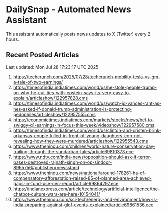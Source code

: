 # DailySnap - Automated News Assistant

This assistant automatically posts news updates to X (Twitter) every 2 hours.

## Recent Posted Articles

Last updated: Mon Jul 28 17:23:17 UTC 2025

1. https://techcrunch.com/2025/07/28/techcrunch-mobility-tesla-vs-gm-a-tale-of-two-earnings/
2. https://timesofindia.indiatimes.com/world/us/he-stole-people-trump-on-why-he-cut-ties-with-epstein-says-its-very-easy-to-explain/articleshow/122957828.cms
3. https://timesofindia.indiatimes.com/world/us/watch-jd-vances-rant-as-hes-asked-if-donald-trump-administration-is-protecting-pedophiles/articleshow/122957555.cms
4. https://economictimes.indiatimes.com/markets/stocks/news/bel-to-swiggy-q1-earnings-in-focus-this-week/videoshow/122957580.cms
5. https://timesofindia.indiatimes.com/world/us/clinton-and-cristen-brink-arkansas-couple-killed-in-front-of-young-daughters-cop-not-revealing-how-they-were-murdered/articleshow/122955543.cms
6. https://www.thehindu.com/children/world-nature-conservation-day-trailing-through-the-sundarban-tales/article69810373.ece
7. https://www.ndtv.com/india-news/opposition-should-ask-if-terror-bases-destroyed-rajnath-singh-on-op-sindoor-8965756#publisher=newsstand
8. https://www.thehindu.com/news/national/around-178261-ha-of-compensatory-afforestation-raised-85-of-planned-area-achieved-gaps-in-fund-use-cec-report/article69864297.ece
9. https://indianexpress.com/article/technology/artificial-intelligence/the-chatbot-culture-wars-are-here-10154041/
10. https://www.thehindu.com/sci-tech/energy-and-environment/how-is-india-preparing-against-glof-events-explained/article69861536.ece
